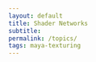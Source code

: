 ```yaml
---
layout: default
title: Shader Networks
subtitle:
permalink: /topics/
tags: maya-texturing
---
```



